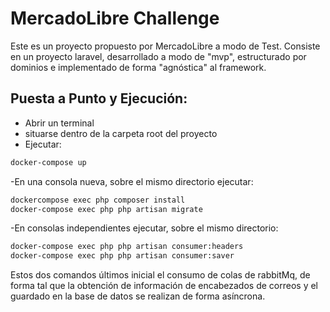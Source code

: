 # MercadoLibre Challenge
Este es un proyecto propuesto por MercadoLibre a modo de Test. 
Consiste en un proyecto laravel, desarrollado a modo de "mvp", estructurado por dominios e implementado de forma "agnóstica" al framework.

## Puesta a Punto y Ejecución: 
- Abrir un terminal
- situarse dentro de la carpeta root del proyecto
- Ejecutar:
```sh
docker-compose up
```
-En una consola nueva, sobre el mismo directorio ejecutar:
```sh
dockercompose exec php composer install
docker-compose exec php php artisan migrate
```
-En consolas independientes ejecutar, sobre el mismo directorio:
```sh
docker-compose exec php php artisan consumer:headers
docker-compose exec php php artisan consumer:saver
```
Estos dos comandos últimos inicial el consumo de colas de rabbitMq, de forma tal que la obtención de información de encabezados de correos y el guardado en la base de datos se realizan de forma asíncrona.

